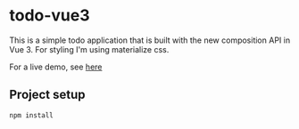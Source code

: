 # todo-vue3

This is a simple todo application that is built with the new composition API in Vue 3. For styling I'm using materialize css.

For a live demo, see [here](http://todo-vue3.surge.sh/)

## Project setup
```
npm install
```
